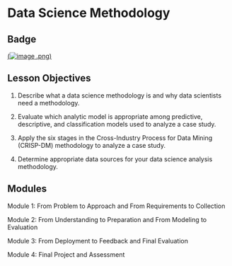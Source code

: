 # Data Science Methodology

## Badge
[(![image](https://github.com/kwonyongjoo2000/IBM-Data-Science-Professional-Certificate/assets/163764971/dfcb1ab5-7634-489e-af67-14b5dbddb316)
.png)](https://www.credly.com/badges/fcdeac2f-ea17-4f14-8dd3-f3205125f6c8)

## Lesson Objectives
1. Describe what a data science methodology is and why data scientists need a methodology.

2. Evaluate which analytic model is appropriate among predictive, descriptive, and classification models used to analyze a case study.

3. Apply the six stages in the Cross-Industry Process for Data Mining (CRISP-DM) methodology to analyze a case study.

4. Determine appropriate data sources for your data science analysis methodology.

## Modules

Module 1: From Problem to Approach and From Requirements to Collection

Module 2: From Understanding to Preparation and From Modeling to Evaluation

Module 3: From Deployment to Feedback and Final Evaluation

Module 4: Final Project and Assessment
